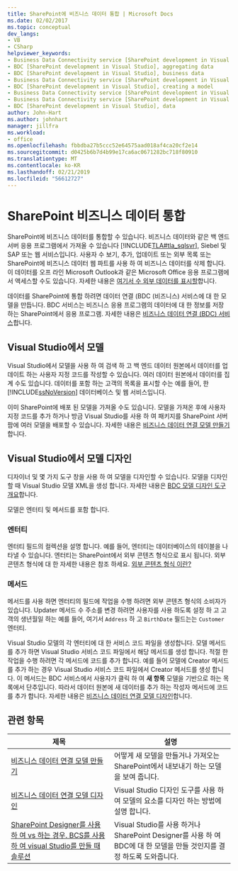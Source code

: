 ```yaml
---
title: SharePoint에 비즈니스 데이터 통합 | Microsoft Docs
ms.date: 02/02/2017
ms.topic: conceptual
dev_langs:
- VB
- CSharp
helpviewer_keywords:
- Business Data Connectivity service [SharePoint development in Visual Studio], business data
- BDC [SharePoint development in Visual Studio], aggregating data
- BDC [SharePoint development in Visual Studio], business data
- Business Data Connectivity service [SharePoint development in Visual Studio], aggregating data
- BDC [SharePoint development in Visual Studio], creating a model
- Business Data Connectivity service [SharePoint development in Visual Studio], creating a model
- Business Data Connectivity service [SharePoint development in Visual Studio], data
- BDC [SharePoint development in Visual Studio], data
author: John-Hart
ms.author: johnhart
manager: jillfra
ms.workload:
- office
ms.openlocfilehash: fbbdba27b5ccc52e64575aad018af4ca20cf2e14
ms.sourcegitcommit: d0425b6b7d4b99e17ca6ac0671282bc718f80910
ms.translationtype: MT
ms.contentlocale: ko-KR
ms.lasthandoff: 02/21/2019
ms.locfileid: "56612727"
---
```

# <a name="integrate-business-data-into-sharepoint"></a>SharePoint 비즈니스 데이터 통합
  SharePoint에 비즈니스 데이터를 통합할 수 있습니다. 비즈니스 데이터와 같은 백 엔드 서버 응용 프로그램에서 가져올 수 있습니다 [!INCLUDE[TLA#tla_sqlsvr](../sharepoint/includes/tlasharptla-sqlsvr-md.md)], Siebel 및 SAP 또는 웹 서비스입니다. 사용자 수 보기, 추가, 업데이트 또는 외부 목록 또는 SharePoint에 비즈니스 데이터 웹 파트를 사용 하 여 비즈니스 데이터를 삭제 합니다.  이 데이터를 오프 라인 Microsoft Outlook과 같은 Microsoft Office 응용 프로그램에서 액세스할 수도 있습니다. 자세한 내용은 [여기서 수 외부 데이터를 표시할](http://go.microsoft.com/fwlink/?LinkId=169295)합니다.

 데이터를 SharePoint에 통합 하려면 데이터 연결 (BDC (비즈니스) 서비스에 대 한 모델을 만듭니다. BDC 서비스는 비즈니스 응용 프로그램의 데이터에 대 한 정보를 저장 하는 SharePoint에서 응용 프로그램. 자세한 내용은 [비즈니스 데이터 연결 (BDC) 서비스](http://go.microsoft.com/fwlink/?LinkID=169276)합니다.

## <a name="models-in-visual-studio"></a>Visual Studio에서 모델
 Visual Studio에서 모델을 사용 하 여 검색 하 고 백 엔드 데이터 원본에서 데이터를 업데이트 하는 사용자 지정 코드를 작성할 수 있습니다. 여러 데이터 원본에서 데이터를 집계 수도 있습니다. 데이터를 포함 하는 고객의 목록을 표시할 수는 예를 들어, 한 [!INCLUDE[ssNoVersion](../sharepoint/includes/ssnoversion-md.md)] 데이터베이스 및 웹 서비스입니다.

 이미 SharePoint에 배포 된 모델을 가져올 수도 있습니다. 모델을 가져온 후에 사용자 지정 코드를 추가 하거나 방금 Visual Studio를 사용 하 여 패키지를 SharePoint 서버 팜에 여러 모델을 배포할 수 있습니다. 자세한 내용은 [비즈니스 데이터 연결 모델 만들기](../sharepoint/creating-a-business-data-connectivity-model.md)합니다.

## <a name="design-a-model-in-visual-studio"></a>Visual Studio에서 모델 디자인
 디자이너 및 몇 가지 도구 창을 사용 하 여 모델을 디자인할 수 있습니다. 모델을 디자인할 때 Visual Studio 모델 XML을 생성 합니다. 자세한 내용은 [BDC 모델 디자인 도구 개요](../sharepoint/bdc-model-design-tools-overview.md)합니다.

 모델은 엔터티 및 메서드를 포함 합니다.

### <a name="entities"></a>엔터티
 엔터티 필드의 컬렉션을 설명 합니다. 예를 들어, 엔터티는 데이터베이스의 테이블을 나타낼 수 있습니다. 엔터티는 SharePoint에서 외부 콘텐츠 형식으로 표시 됩니다. 외부 콘텐츠 형식에 대 한 자세한 내용은 참조 하세요. [외부 콘텐츠 형식 이란?](http://go.microsoft.com/fwlink/?LinkId=169293)

### <a name="methods"></a>메서드
 메서드를 사용 하면 엔터티의 필드에 작업을 수행 하려면 외부 콘텐츠 형식의 소비자가 있습니다. Updater 메서드 수 주소를 변경 하려면 사용자를 사용 하도록 설정 하 고 고객의 생년월일 하는 예를 들어, 여기서 `Address` 하 고 `BirthDate` 필드는는 `Customer` 엔터티.

 Visual Studio 모델의 각 엔터티에 대 한 서비스 코드 파일을 생성합니다. 모델 메서드를 추가 하면 Visual Studio 서비스 코드 파일에서 해당 메서드를 생성 합니다. 적절 한 작업을 수행 하려면 각 메서드에 코드를 추가 합니다. 예를 들어 모델에 Creator 메서드를 추가 하는 경우 Visual Studio 서비스 코드 파일에서 Creator 메서드를 생성 합니다. 이 메서드는 BDC 서비스에서 사용자가 클릭 하 여 **새 항목** 모델을 기반으로 하는 목록에서 단추입니다. 따라서 데이터 원본에 새 데이터를 추가 하는 작성자 메서드에 코드를 추가 합니다. 자세한 내용은 [비즈니스 데이터 연결 모델 디자인](../sharepoint/designing-a-business-data-connectivity-model.md)합니다.

## <a name="related-topics"></a>관련 항목

|제목|설명|
|-----------|-----------------|
|[비즈니스 데이터 연결 모델 만들기](../sharepoint/creating-a-business-data-connectivity-model.md)|어떻게 새 모델을 만들거나 가져오는 SharePoint에서 내보내기 하는 모델을 보여 줍니다.|
|[비즈니스 데이터 연결 모델 디자인](../sharepoint/designing-a-business-data-connectivity-model.md)|Visual Studio 디자인 도구를 사용 하 여 모델의 요소를 디자인 하는 방법에 설명 합니다.|
|[SharePoint Designer를 사용 하 여 vs 하는 경우. BCS를 사용 하 여 visual Studio를 만들 때 솔루션](http://go.microsoft.com/fwlink/?LinkID=183448)|Visual Studio를 사용 하거나 SharePoint Designer를 사용 하 여 BDC에 대 한 모델을 만들 것인지를 결정 하도록 도와줍니다.|
